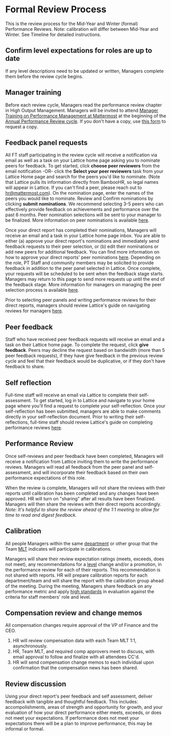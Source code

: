 # Formal Review Process

This is the review process for the Mid-Year and Winter \(formal\) Performance Reviews. Note: calibration will differ between Mid-Year and Winter. See Timeline for detailed instructions.

## Confirm level expectations for roles are up to date

If any level descriptions need to be updated or written, Managers complete them before the review cycle begins.

## Manager training

Before each review cycle, Managers read the performance review chapter in High Output Management. Managers will be invited to attend [Manager Training on Performance Management at Mattermost](https://handbook.mattermost.com/operations/workplace/people/performance-reviews-50#manager-training) at the beginning of the [Annual Performance Review cycle](https://handbook.mattermost.com/operations/workplace/people/performance-reviews-50#what-is-the-process). If you don't have a copy, use [this form](https://forms.gle/SUWWvZZGqg5B4d1aA) to request a copy.

## Feedback panel requests

All FT staff participating in the review cycle will receive a notification via email as well as a task on your Lattice home page asking you to nominate peers for feedback. To get started, click **choose peer reviewers** from the email notification -OR- click the **Select your peer reviewers** task from your Lattice Home page and search for the peers you'd like to nominate. (Note that Lattice pulls its information directly from BambooHR, so legal names will appear in Lattice. If you can't find a peer, please reach out to hr@mattermost.com). On the nomination page, enter the names of the peers you would like to nominate. Review and Confirm nominations by clicking **submit nominations**. We recommend selecting 3-5 peers who can effectively provide feedback on achievements and performance over the past 6 months. Peer nomination selections will be sent to your manager to be finalized. More information on peer nominations is available [here](https://help.lattice.com/hc/en-us/articles/1500001692902-Nominate-Peer-Reviewers-for-Yourself). 

Once your direct report has completed their nominations, Managers will receive an email and a task in your Lattice home page inbox. You are able to either (a) approve your direct report's nominations and immediately send feedback requests to their peer selection, or (b) edit their nominations or add new peers for additional feedback. You can find more information on how to approve your direct reports' peer nominations [here](https://help.lattice.com/hc/en-us/articles/1500001692742-Approve-Your-Direct-Report-s-Peer-Selection). Depending on the role, PT Staff and community members may be solicited to provide feedback in addition to the peer panel selected in Lattice. Once complete, your requests will be scheduled to be sent when the feedback stage starts. Managers may return to this page to send more requests up until the end of the feedback stage. More information for managers on managing the peer selection process is available [here](https://cloud.scorm.com/ScormEngineInterface/defaultui/player/modern.html?configuration=db1M4iPRqeQcV5M7WEvXeR548xreqOrdBfArCusspmFNak_ADJYNngS4sDh3tatitixq2pK56M4ismKY6pGxKFiSJwoc_RMzaLmfg4Orl-taMYTOGgoiqN7_BQOf_4gsnGXazYQNTvQQCm-TJaCY1GLMORukVcukS7mKtH2eDi4DZ8BLS2d_bz5cIK0FGjaasCG6eRal8CY89VULtdgkzMAeMDLfHK0FSpUAik6ssQWzH2o4kJXtEAD8DUyXIE2vMoFVtcWQiQSD-RQ2YQS4SUPct2_cAALcy_lID7dplGN4A5SS_VooWwYKmbW_ImAVf0d1B_yIn_Wh6bIBQwR14UIs8nRIfJp4RYjp44Mvwt6V91K-r3vnYUl0glsburdcjT_LDskdNVXdQ6mUKiPhYQ&preventRightClick=false&cc=en_US&cache=21.1.29.480&playerConfUrl=j&package=4FUGRO2eEOyBQAZP2finOVivEu2TdjeQ6cDnrisganACU6vl5LGF6TqYZ_w9VxSkYld_2FKIQQc_eHyCjhxgA1JaEyUw3rYSzv1r4Qwz_stAvAkbDhJUTA&redirectUrl=https%3A%2F%2Flatticeuniversity.lattice.com%2Fcollections%2Fbf3046c4-d8b0-11ed-a471-06c0361096e5%3Frefresh_status%3Dtrue&registration=URU6tIU2GtP0JEIop33AIAPQ7P9NFOOYbvmvbI8gVfRjLPf7MrV7m7QpMzaDrRbTE_y_Ins1o7Te6K_jBkBohg0DCuNsz6LUxVSs_WcMuJcgXIPlo2sQT8jddmwMOisDwLsZRkhYxvE0HUWLzW4Ii6qRS5Xn5DtM-bTuQI0PNVROx6jz&tracking=true&forceReview=false&player=modern&ts=20231106234140).

Prior to selecting peer panels and writing performance reviews for their direct reports, managers should review Lattice's guide on navigating reviews for managers [here](https://help.lattice.com/hc/en-us/articles/1500002045142-Navigate-Reviews-as-a-Manager).

## Peer feedback

Staff who have received peer feedback requests will receive an email and a task on their Lattice home page. To complete the request, click **give feedback**. Peers may decline the request based on bandwidth (more than 5 peer feedback requests), if they have give feedback in the previous review cycle and feel that their feedback would be duplicative, or if they don't have feedback to share. 

## Self reflection

Full-time staff will receive an email via Lattice to complete their self-assessment. To get started, log in to Lattice and navigate to your home page where you'll find a request to complete your self-reflection. Once your self-reflection has been submitted, managers are able to make comments directly in your self-reflection document. Prior to writing their self-reflections, full-time staff should review Lattice's guide on completing performance reviews [here](https://help.lattice.com/hc/en-us/articles/360060207674-Complete-a-Performance-Review).

## Performance Review

Once self-reviews and peer feedback have been completed, Managers will receive a notification from Lattice inviting them to write the performance reviews. Managers will read all feedback from the peer panel and self-assessment, and will incorporate their feedback based on their own performance expectations of this role.

When the review is complete, Managers will not share the reviews with their reports until calibration has been completed and any changes have been approved. HR will turn on "sharing" after all results have been finalized. Managers will then share the reviews with their direct reports accordingly. _Note: It's helpful to share the review ahead of the 1:1 meeting to allow for time to read and digest feedback._

## Calibration

All people Managers within the same [department](https://handbook.mattermost.com/company/how-to-guides-for-staff/how-to-spend-company-money/how-to-use-expensify#departments) or other group that the Team [MLT](https://handbook.mattermost.com/operations/operations/mlt-cadence) indicates will participate in calibrations.

Managers will share their review expectation ratings \(meets, exceeds, does not meet\), any recommendations for a [level](https://docs.google.com/document/d/1XNGYOHouoY42YYmFHNrhu-vHDtWVrPL5E8M_BpwF9iU/edit) change and/or a promotion, in the performance review for each of their reports. This recommendation is not shared with reports. HR will prepare calibration reports for each department/team and will share the report with the calibration group ahead of the meeting. During the meeting, Managers share feedback on any performance metric and apply [high standards](https://handbook.mattermost.com/company/about-mattermost#leadership-principles) in evaluation against the criteria for staff members' role and level.

## Compensation review and change memos

All compensation changes require approval of the VP of Finance and the CEO.

1. HR will review compensation data with each Team MLT 1:1, asynchronously.
2. HR, Team MLT, and required comp approvers meet to discuss, with email approval to follow and finalize with all attendees CC'd.
3. HR will send compensation change memos to each individual upon confirmation that the compensation news has been shared.

## Review discussion

Using your direct report's peer feedback and self assessment, deliver feedback with tangible and thoughtful feedback. This includes: accompolishments, areas of strength and opportunity for growth, and your evaluation of how your direct performance either meets, exceeds, or does not meet your expectations. If performance does not meet your expectations there will be a plan to improve performance, this may be informal or formal.

